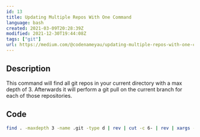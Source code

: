 ```yaml
---
id: 13
title: Updating Multiple Repos With One Command
language: bash
created: 2021-03-09T20:28:39Z
modified: 2021-12-30T19:44:08Z
tags: ["git"]
url: https://medium.com/@codenameyau/updating-multiple-repos-with-one-command-9768c8cdfe46
---
```


## Description

This command will find all git repos in your current directory with a max depth of 3. Afterwards it will perform a git pull on the current branch for each of those repositories.

## Code

```bash
find . -maxdepth 3 -name .git -type d | rev | cut -c 6- | rev | xargs -I {} git -C {} pull
```

<!-- end -->

